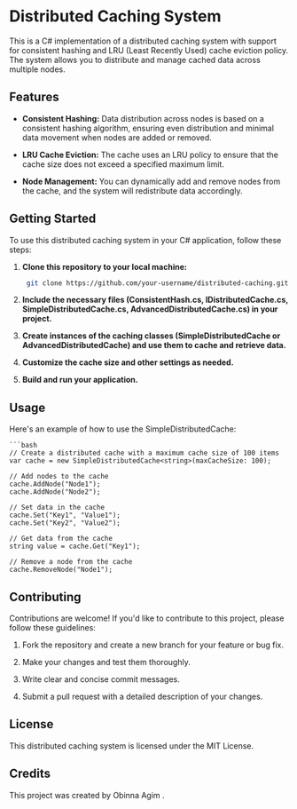 # Distributed Caching System
This is a C# implementation of a distributed caching system with support for consistent hashing and LRU (Least Recently Used) cache eviction policy. The system allows you to distribute and manage cached data across multiple nodes.

## Features

- **Consistent Hashing:** Data distribution across nodes is based on a consistent hashing algorithm, ensuring even distribution and minimal data movement when nodes are added or removed.

- **LRU Cache Eviction:** The cache uses an LRU policy to ensure that the cache size does not exceed a specified maximum limit.

- **Node Management:** You can dynamically add and remove nodes from the cache, and the system will redistribute data accordingly.

## Getting Started
To use this distributed caching system in your C# application, follow these steps:

1. **Clone this repository to your local machine:**


   ```bash
	git clone https://github.com/your-username/distributed-caching.git
2. **Include the necessary files (ConsistentHash.cs, IDistributedCache.cs, SimpleDistributedCache.cs, AdvancedDistributedCache.cs) in your project.**

3. **Create instances of the caching classes (SimpleDistributedCache or AdvancedDistributedCache) and use them to cache and retrieve data.**

4. **Customize the cache size and other settings as needed.**

5. **Build and run your application.**

## Usage
Here's an example of how to use the SimpleDistributedCache:


	```bash
	// Create a distributed cache with a maximum cache size of 100 items
	var cache = new SimpleDistributedCache<string>(maxCacheSize: 100);

	// Add nodes to the cache
	cache.AddNode("Node1");
	cache.AddNode("Node2");

	// Set data in the cache
	cache.Set("Key1", "Value1");
	cache.Set("Key2", "Value2");

	// Get data from the cache
	string value = cache.Get("Key1");

	// Remove a node from the cache
	cache.RemoveNode("Node1");

## Contributing
Contributions are welcome! If you'd like to contribute to this project, please follow these guidelines:

1. Fork the repository and create a new branch for your feature or bug fix.

2. Make your changes and test them thoroughly.

3. Write clear and concise commit messages.

4. Submit a pull request with a detailed description of your changes.

## License
This distributed caching system is licensed under the MIT License.

## Credits
This project was created by Obinna Agim .

